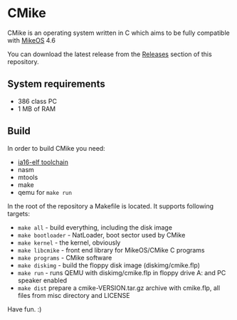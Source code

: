 # CMike
CMike is an operating system written in C which aims to be fully compatible with
[MikeOS](http://mikeos.sourceforge.net/) 4.6

You can download the latest release from the
[Releases](https://github.com/Mcpg/cmike/releases) section of this repository.

## System requirements
 * 386 class PC
 * 1 MB of RAM

## Build
In order to build CMike you need:
 * [ia16-elf toolchain](https://github.com/tkchia/build-ia16)
 * nasm
 * mtools
 * make
 * qemu for `make run`

In the root of the repository a Makefile is located. It supports following
targets:
 * `make all` - build everything, including the disk image
 * `make bootloader` - NatLoader, boot sector used by CMike
 * `make kernel` - the kernel, obviously
 * `make libcmike` - front end library for MikeOS/CMike C programs
 * `make programs` - CMike software
 * `make diskimg` - build the floppy disk image (diskimg/cmike.flp)
 * `make run` - runs QEMU with diskimg/cmike.flp in floppy drive A: and PC
   speaker enabled
 * `make dist` prepare a cmike-VERSION.tar.gz archive with cmike.flp, all files
   from misc directory and LICENSE

Have fun. :)
